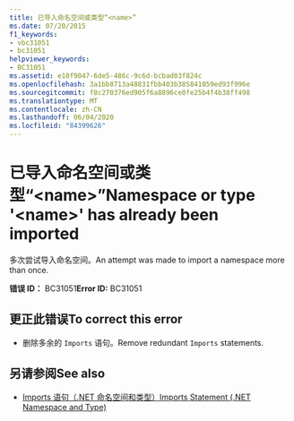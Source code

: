 ```yaml
---
title: 已导入命名空间或类型“<name>”
ms.date: 07/20/2015
f1_keywords:
- vbc31051
- bc31051
helpviewer_keywords:
- BC31051
ms.assetid: e10f9047-6de5-486c-9c6d-bcbad03f824c
ms.openlocfilehash: 3a1bb8713a48831fbb403b385841059ed93f996e
ms.sourcegitcommit: f8c270376ed905f6a8896ce0fe25b4f4b38ff498
ms.translationtype: MT
ms.contentlocale: zh-CN
ms.lasthandoff: 06/04/2020
ms.locfileid: "84399626"
---
```

# <a name="namespace-or-type-name-has-already-been-imported"></a><span data-ttu-id="c229f-102">已导入命名空间或类型“\<name>”</span><span class="sxs-lookup"><span data-stu-id="c229f-102">Namespace or type '\<name>' has already been imported</span></span>
<span data-ttu-id="c229f-103">多次尝试导入命名空间。</span><span class="sxs-lookup"><span data-stu-id="c229f-103">An attempt was made to import a namespace more than once.</span></span>  
  
 <span data-ttu-id="c229f-104">**错误 ID：** BC31051</span><span class="sxs-lookup"><span data-stu-id="c229f-104">**Error ID:** BC31051</span></span>  
  
## <a name="to-correct-this-error"></a><span data-ttu-id="c229f-105">更正此错误</span><span class="sxs-lookup"><span data-stu-id="c229f-105">To correct this error</span></span>  
  
- <span data-ttu-id="c229f-106">删除多余的 `Imports` 语句。</span><span class="sxs-lookup"><span data-stu-id="c229f-106">Remove redundant `Imports` statements.</span></span>  
  
## <a name="see-also"></a><span data-ttu-id="c229f-107">另请参阅</span><span class="sxs-lookup"><span data-stu-id="c229f-107">See also</span></span>

- [<span data-ttu-id="c229f-108">Imports 语句（.NET 命名空间和类型）</span><span class="sxs-lookup"><span data-stu-id="c229f-108">Imports Statement (.NET Namespace and Type)</span></span>](../language-reference/statements/imports-statement-net-namespace-and-type.md)
